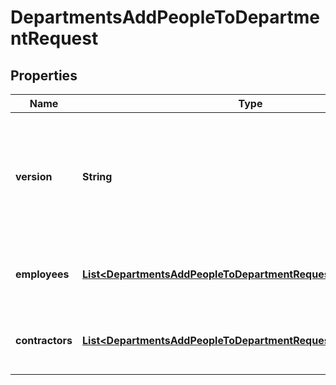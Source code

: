 

# DepartmentsAddPeopleToDepartmentRequest


## Properties

| Name | Type | Description | Notes |
|------------ | ------------- | ------------- | -------------|
|**version** | **String** | The current version of the object. See the [versioning guide](https://docs.gusto.com/embedded-payroll/docs/versioning#object-layer) for information on how to use this field. |  [optional] |
|**employees** | [**List&lt;DepartmentsAddPeopleToDepartmentRequestEmployeesInner&gt;**](DepartmentsAddPeopleToDepartmentRequestEmployeesInner.md) | Array of employees to add to the department |  [optional] |
|**contractors** | [**List&lt;DepartmentsAddPeopleToDepartmentRequestEmployeesInner&gt;**](DepartmentsAddPeopleToDepartmentRequestEmployeesInner.md) | Array of contractors to add to the department |  [optional] |



